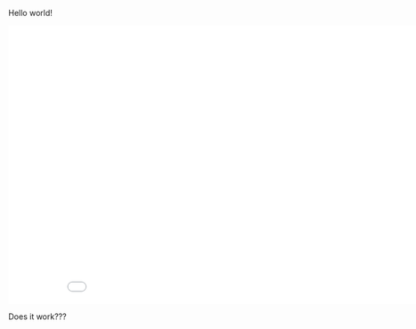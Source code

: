 Hello world!

<iframe src="/map2.html"
    sandbox="allow-same-origin allow-scripts"
    width="900"
    height="500"
    scrolling="no"
    seamless="seamless"
    frameborder="0">
</iframe>

Does it work???
